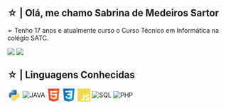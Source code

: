 ## ☆ | Olá, me chamo Sabrina de Medeiros Sartor

➢ Tenho 17 anos e atualmente curso o Curso Técnico em Informática na colégio SATC.

<div>
  <img height="180em" src="https://github-readme-stats.vercel.app/api?username=sabskk&show_icons=true&theme=github_dark&include_all_commits=true&count_private=true"/>
  <img height="180em" src="https://github-readme-stats.vercel.app/api/top-langs/?username=sabskk&layout=compact&langs_count=7&theme=github_dark"/>
</div>

## ☆ | Linguagens Conhecidas
<div>
  <img align="center" alt="PYTHON" height="30" src="https://raw.githubusercontent.com/devicons/devicon/master/icons/python/python-original.svg">
  <img align="center" alt="JAVA" height="30" src="https://static-00.iconduck.com/assets.00/java-icon-1511x2048-6ikx8301.png" />
  <img align="center" alt="HTML" height="30" src="https://raw.githubusercontent.com/devicons/devicon/master/icons/html5/html5-original.svg">
  <img align="center" alt="CSS" height="30" src="https://raw.githubusercontent.com/devicons/devicon/master/icons/css3/css3-original.svg">
  <img align="center" alt="JS" height="30" src="https://raw.githubusercontent.com/devicons/devicon/master/icons/javascript/javascript-plain.svg">
  <img align="center" alt="SQL" height="30" src="https://cdn.jsdelivr.net/gh/devicons/devicon/icons/sqlite/sqlite-original.svg" />
  <img align="center" alt="PHP" height="30" src="https://upload.wikimedia.org/wikipedia/commons/thumb/3/31/Webysther_20160423_-_Elephpant.svg/1280px-Webysther_20160423_-_Elephpant.svg.png" />
</div>
